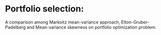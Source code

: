 # Portfolio selection:

A comparison among Markoitz mean-variance approach, Elton-Gruber-Padelberg and Mean-variance skewness on portfolio optimization problem.